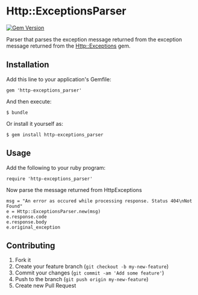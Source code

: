 # Http::ExceptionsParser

[![Gem Version](https://badge.fury.io/rb/http-exceptions_parser.svg)](https://rubygems.org/gems/http-exceptions_parser)

Parser that parses the exception message returned from the exception message returned from the [Http::Exceptions](https://github.com/rainforestapp/http-exceptions) gem.

## Installation

Add this line to your application's Gemfile:

    gem 'http-exceptions_parser'

And then execute:

    $ bundle

Or install it yourself as:

    $ gem install http-exceptions_parser

## Usage

Add the following to your ruby program:

    require 'http-exceptions_parser'

Now parse the message returned from HttpExceptions

    msg = "An error as occured while processing response. Status 404\nNot Found"
    e = Http::ExceptionsParser.new(msg)
    e.response.code
    e.response.body
    e.original_exception

## Contributing

1. Fork it
2. Create your feature branch (`git checkout -b my-new-feature`)
3. Commit your changes (`git commit -am 'Add some feature'`)
4. Push to the branch (`git push origin my-new-feature`)
5. Create new Pull Request
